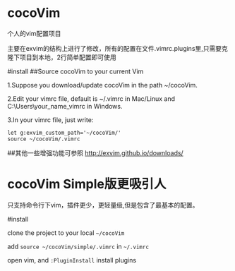 # cocoVim
个人的vim配置项目

主要在exvim的结构上进行了修改，所有的配置在文件.vimrc.plugins里,只需要克隆下项目到本地，2行简单配置即可使用

#install
##Source cocoVim to your current Vim

1.Suppose you download/update cocoVim in the path ~/cocoVim. 

2.Edit your vimrc file, default is ~/.vimrc in Mac/Linux and C:\Users\your_name\_vimrc in Windows.

3.In your vimrc file, just write:

<pre><code>let g:exvim_custom_path='~/cocoVim/'
source ~/cocoVim/.vimrc
</code></pre>

##其他一些增强功能可参照
http://exvim.github.io/downloads/



# cocoVim Simple版更吸引人

只支持命令行下vim，插件更少，更轻量级,但是包含了最基本的配置。

#install

clone the project to your local `~/cocoVim`

add `source ~/cocoVim/simple/.vimrc` in `~/.vimrc`

open vim, and `:PluginInstall` install plugins

